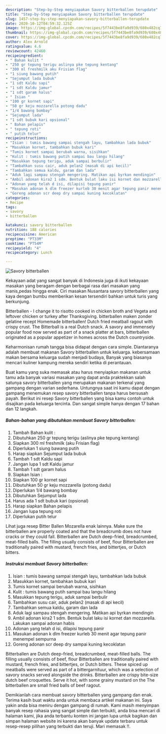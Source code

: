 ```yaml
---
description: "Step-by-Step menyiapakan Savory bitterballen terupdate"
title: "Step-by-Step menyiapakan Savory bitterballen terupdate"
slug: 1457-step-by-step-menyiapakan-savory-bitterballen-terupdate
date: 2020-10-12T04:59:32.125Z
image: https://img-global.cpcdn.com/recipes/5f7443be8fa9d939/680x482cq70/savory-bitterballen-foto-resep-utama.jpg
thumbnail: https://img-global.cpcdn.com/recipes/5f7443be8fa9d939/680x482cq70/savory-bitterballen-foto-resep-utama.jpg
cover: https://img-global.cpcdn.com/recipes/5f7443be8fa9d939/680x482cq70/savory-bitterballen-foto-resep-utama.jpg
author: Alex Arnold
ratingvalue: 4.6
reviewcount: 42460
recipeingredient:
- " Bahan kulit "
- "250 gr tepung terigu aslinya pke tepung kentang"
- "300 ml freshmilk aku Frisian flag"
- "1 siung bawang putih"
- "Sejumput lada bubuk"
- "1 sdt Kaldu sapi"
- "1 sdt Kaldu jamur"
- "1 sdt garam halus"
- " Isian "
- "100 gr kornet sapi"
- "50 gr keju mozzarella potong dadu"
- "1/4 bawang bombay"
- "Sejumput lada"
- "1 sdt bubuk kari opsional"
- " Bahan pelapis"
- " tepung roti"
- " putih telur"
recipeinstructions:
- "Isian : tumis bawang sampai stengah layu, tambahkan lada bubuk"
- "Masukkan kornet, tambahkan bubuk kari"
- "Tumis kornet sampai berubah warna, sisihkan"
- "Kulit : tumis bawang putih sampai bau langu hilang"
- "Masukkan tepung terigu, aduk sampai berbulir"
- "Tambahkan susu cair, aduk pelan2 (masak di api kecil)"
- "Tambahkan semua kaldu, garam dan lada"
- "Aduk lagi sampau stengah mengering. Matikan api byrkan mendingin"
- "Ambil adonan kira2 1 sdm. Bentuk bulat laku isi kornet dan mozzarella. Lakukan sampai adonan habis"
- "Adonan yang telah d isi, dilapisi tepung panir"
- "Masukan adonan k dlm freezer kurleb 30 menit agar tepung panir menempel sempurna"
- "Goreng adonan scr deep dry sampai kuning kecoklatan"
categories:
- Recipe
tags:
- savory
- bitterballen

katakunci: savory bitterballen 
nutrition: 188 calories
recipecuisine: American
preptime: "PT33M"
cooktime: "PT54M"
recipeyield: "4"
recipecategory: Lunch

---
```



![Savory bitterballen](https://img-global.cpcdn.com/recipes/5f7443be8fa9d939/680x482cq70/savory-bitterballen-foto-resep-utama.jpg)

Kekayaan adat yang sangat banyak di Indonesia juga di ikuti kekayaan masakan yang beragam dengan berbagai rasa dari masakan yang manis,pedas hingga enak. Ciri masakan Nusantara savory bitterballen yang kaya dengan bumbu memberikan kesan tersendiri bahkan untuk turis yang berkunjung.


Bitterballen - I change it to risotto cooked in chicken broth and Vegeta and leftover chicken or turkey after Thanksgiving. bitterballen maken zonder gelatine recept Homemade bitterballen! Dutch fried meatball ragout with crispy crust. The Bitterball is a real Dutch snack. A savory and immensely popular food now served as part of a snack platter at bars, bitterballen originated as a popular appetizer in homes across the Dutch countryside.

Keharmonisan rumah tangga bisa didapat dengan cara simple. Diantaranya adalah membuat makanan Savory bitterballen untuk keluarga. kebersamaan makan bersama keluarga sudah menjadi budaya, Banyak yang biasanya mencari kuliner kampung mereka sendiri ketika di perantauan.

Buat kamu yang suka memasak atau harus menyiapkan makanan untuk tamu ada banyak variasi masakan yang dapat anda praktekkan salah satunya savory bitterballen yang merupakan makanan terkenal yang gampang dengan varian sederhana. Untungnya saat ini kamu dapat dengan gampang menemukan resep savory bitterballen tanpa harus bersusah payah.
Berikut ini resep Savory bitterballen yang bisa kamu contoh untuk disajikan pada keluarga tercinta. Dan sangat simple hanya dengan 17 bahan dan 12 langkah.


<!--inarticleads1-->

##### Bahan-bahan yang dibutuhkan membuat Savory bitterballen:

1. Tambah  Bahan kulit :
1. Dibutuhkan 250 gr tepung terigu (aslinya pke tepung kentang)
1. Siapkan 300 ml freshmilk (aku Frisian flag)
1. Diperlukan 1 siung bawang putih
1. Harap siapkan Sejumput lada bubuk
1. Tambah 1 sdt Kaldu sapi
1. Jangan lupa 1 sdt Kaldu jamur
1. Tambah 1 sdt garam halus
1. Siapkan  Isian :
1. Siapkan 100 gr kornet sapi
1. Dibutuhkan 50 gr keju mozzarella (potong dadu)
1. Diperlukan 1/4 bawang bombay
1. Dibutuhkan Sejumput lada
1. Harus ada 1 sdt bubuk kari (opsional)
1. Harap siapkan  Bahan pelapis
1. Jangan lupa  tepung roti
1. Diperlukan  putih telur


Lihat juga resep Bitter Ballen Mozarella enak lainnya. Make sure the bitterballen are properly coated and that the breadcrumb does not have cracks or they could fall. Bitterballen are Dutch deep-fried, breadcrumbed, meat-filled balls. The filling usually consists of beef, flour Bitterballen are traditionally paired with mustard, french fries, and bittertjes, or Dutch bitters. 

<!--inarticleads2-->

##### Instruksi membuat  Savory bitterballen:

1. Isian : tumis bawang sampai stengah layu, tambahkan lada bubuk
1. Masukkan kornet, tambahkan bubuk kari
1. Tumis kornet sampai berubah warna, sisihkan
1. Kulit : tumis bawang putih sampai bau langu hilang
1. Masukkan tepung terigu, aduk sampai berbulir
1. Tambahkan susu cair, aduk pelan2 (masak di api kecil)
1. Tambahkan semua kaldu, garam dan lada
1. Aduk lagi sampau stengah mengering. Matikan api byrkan mendingin
1. Ambil adonan kira2 1 sdm. Bentuk bulat laku isi kornet dan mozzarella. Lakukan sampai adonan habis
1. Adonan yang telah d isi, dilapisi tepung panir
1. Masukan adonan k dlm freezer kurleb 30 menit agar tepung panir menempel sempurna
1. Goreng adonan scr deep dry sampai kuning kecoklatan


Bitterballen are Dutch deep-fried, breadcrumbed, meat-filled balls. The filling usually consists of beef, flour Bitterballen are traditionally paired with mustard, french fries, and bittertjes, or Dutch bitters. These spiced up meatballs were served as part of a bittergarnituur, which was a selection of savory snacks served alongside the drinks. Bitterballen are crispy bite-size dutch beef croquettes. Serve it hot, with some grainy mustard on the The bitterballen are small fried balls of beef ragout. 

Demikianlah cara membuat savory bitterballen yang gampang dan enak. Terima kasih buat waktu anda untuk membaca artikel makanan ini. Saya yakin anda bisa meniru dengan gampang di rumah. Kami masih menyimpan banyak resep rahasia yang sangat simple dan terbukti, anda bisa mencari di halaman kami, jika anda terbantu konten ini jangan lupa untuk bagikan dan simpan halaman website ini karena akan banyak update terbaru untuk resep-resep pilihan yang terbukti dan teruji. Mari memasak !!. 

